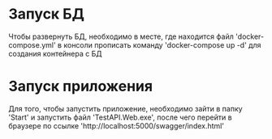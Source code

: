 # Запуск БД
  Чтобы развернуть БД, необходимо в месте, где находится файл 'docker-compose.yml' в консоли прописать команду 'docker-compose up -d' для создания контейнера с БД
# Запуск приложения
  Для того, чтобы запустить приложение, необходимо зайти в папку 'Start' и запустить файл 'TestAPI.Web.exe', после чего перейти в браузере по ссылке  'http://localhost:5000/swagger/index.html'
